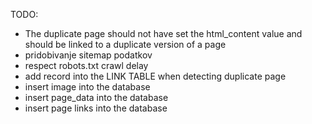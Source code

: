 

TODO:

- The duplicate page should not have set the html_content value and should be 
    linked to a duplicate version of a page
- pridobivanje sitemap podatkov
- respect robots.txt crawl delay
- add record into the LINK TABLE when detecting duplicate page
- insert image into the database
- insert page_data into the database
- insert page links into the database